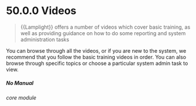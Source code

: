 # 50.0.0 Videos

> {{Lamplight}} offers a number of videos which cover basic training, as well as providing guidance on how to do some reporting and system administration tasks



You can browse through all the videos, or if you are new to the system, we recommend that you follow the basic training videos in order. You can also browse through specific topics or choose a particular system admin task to view. 


##### No Manual

###### core module

